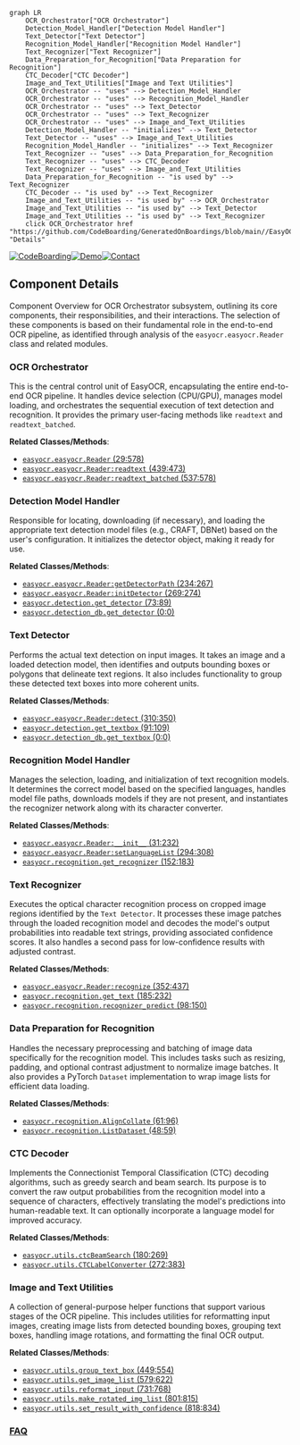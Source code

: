 ```mermaid
graph LR
    OCR_Orchestrator["OCR Orchestrator"]
    Detection_Model_Handler["Detection Model Handler"]
    Text_Detector["Text Detector"]
    Recognition_Model_Handler["Recognition Model Handler"]
    Text_Recognizer["Text Recognizer"]
    Data_Preparation_for_Recognition["Data Preparation for Recognition"]
    CTC_Decoder["CTC Decoder"]
    Image_and_Text_Utilities["Image and Text Utilities"]
    OCR_Orchestrator -- "uses" --> Detection_Model_Handler
    OCR_Orchestrator -- "uses" --> Recognition_Model_Handler
    OCR_Orchestrator -- "uses" --> Text_Detector
    OCR_Orchestrator -- "uses" --> Text_Recognizer
    OCR_Orchestrator -- "uses" --> Image_and_Text_Utilities
    Detection_Model_Handler -- "initializes" --> Text_Detector
    Text_Detector -- "uses" --> Image_and_Text_Utilities
    Recognition_Model_Handler -- "initializes" --> Text_Recognizer
    Text_Recognizer -- "uses" --> Data_Preparation_for_Recognition
    Text_Recognizer -- "uses" --> CTC_Decoder
    Text_Recognizer -- "uses" --> Image_and_Text_Utilities
    Data_Preparation_for_Recognition -- "is used by" --> Text_Recognizer
    CTC_Decoder -- "is used by" --> Text_Recognizer
    Image_and_Text_Utilities -- "is used by" --> OCR_Orchestrator
    Image_and_Text_Utilities -- "is used by" --> Text_Detector
    Image_and_Text_Utilities -- "is used by" --> Text_Recognizer
    click OCR_Orchestrator href "https://github.com/CodeBoarding/GeneratedOnBoardings/blob/main//EasyOCR/OCR_Orchestrator.md" "Details"
```
[![CodeBoarding](https://img.shields.io/badge/Generated%20by-CodeBoarding-9cf?style=flat-square)](https://github.com/CodeBoarding/CodeBoarding)[![Demo](https://img.shields.io/badge/Try%20our-Demo-blue?style=flat-square)](https://www.codeboarding.org/demo)[![Contact](https://img.shields.io/badge/Contact%20us%20-%20contact@codeboarding.org-lightgrey?style=flat-square)](mailto:contact@codeboarding.org)

## Component Details

Component Overview for OCR Orchestrator subsystem, outlining its core components, their responsibilities, and their interactions. The selection of these components is based on their fundamental role in the end-to-end OCR pipeline, as identified through analysis of the `easyocr.easyocr.Reader` class and related modules.

### OCR Orchestrator
This is the central control unit of EasyOCR, encapsulating the entire end-to-end OCR pipeline. It handles device selection (CPU/GPU), manages model loading, and orchestrates the sequential execution of text detection and recognition. It provides the primary user-facing methods like `readtext` and `readtext_batched`.


**Related Classes/Methods**:

- <a href="https://github.com/JaidedAI/EasyOCR/blob/master/easyocr/easyocr.py#L29-L578" target="_blank" rel="noopener noreferrer">`easyocr.easyocr.Reader` (29:578)</a>
- <a href="https://github.com/JaidedAI/EasyOCR/blob/master/easyocr/easyocr.py#L439-L473" target="_blank" rel="noopener noreferrer">`easyocr.easyocr.Reader:readtext` (439:473)</a>
- <a href="https://github.com/JaidedAI/EasyOCR/blob/master/easyocr/easyocr.py#L537-L578" target="_blank" rel="noopener noreferrer">`easyocr.easyocr.Reader:readtext_batched` (537:578)</a>


### Detection Model Handler
Responsible for locating, downloading (if necessary), and loading the appropriate text detection model files (e.g., CRAFT, DBNet) based on the user's configuration. It initializes the detector object, making it ready for use.


**Related Classes/Methods**:

- <a href="https://github.com/JaidedAI/EasyOCR/blob/master/easyocr/easyocr.py#L234-L267" target="_blank" rel="noopener noreferrer">`easyocr.easyocr.Reader:getDetectorPath` (234:267)</a>
- <a href="https://github.com/JaidedAI/EasyOCR/blob/master/easyocr/easyocr.py#L269-L274" target="_blank" rel="noopener noreferrer">`easyocr.easyocr.Reader:initDetector` (269:274)</a>
- <a href="https://github.com/JaidedAI/EasyOCR/blob/master/easyocr/detection.py#L73-L89" target="_blank" rel="noopener noreferrer">`easyocr.detection.get_detector` (73:89)</a>
- <a href="https://github.com/JaidedAI/EasyOCR/blob/master/easyocr/detection_db.py#L0-L0" target="_blank" rel="noopener noreferrer">`easyocr.detection_db.get_detector` (0:0)</a>


### Text Detector
Performs the actual text detection on input images. It takes an image and a loaded detection model, then identifies and outputs bounding boxes or polygons that delineate text regions. It also includes functionality to group these detected text boxes into more coherent units.


**Related Classes/Methods**:

- <a href="https://github.com/JaidedAI/EasyOCR/blob/master/easyocr/easyocr.py#L310-L350" target="_blank" rel="noopener noreferrer">`easyocr.easyocr.Reader:detect` (310:350)</a>
- <a href="https://github.com/JaidedAI/EasyOCR/blob/master/easyocr/detection.py#L91-L109" target="_blank" rel="noopener noreferrer">`easyocr.detection.get_textbox` (91:109)</a>
- <a href="https://github.com/JaidedAI/EasyOCR/blob/master/easyocr/detection_db.py#L0-L0" target="_blank" rel="noopener noreferrer">`easyocr.detection_db.get_textbox` (0:0)</a>


### Recognition Model Handler
Manages the selection, loading, and initialization of text recognition models. It determines the correct model based on the specified languages, handles model file paths, downloads models if they are not present, and instantiates the recognizer network along with its character converter.


**Related Classes/Methods**:

- <a href="https://github.com/JaidedAI/EasyOCR/blob/master/easyocr/easyocr.py#L31-L232" target="_blank" rel="noopener noreferrer">`easyocr.easyocr.Reader:__init__` (31:232)</a>
- <a href="https://github.com/JaidedAI/EasyOCR/blob/master/easyocr/easyocr.py#L294-L308" target="_blank" rel="noopener noreferrer">`easyocr.easyocr.Reader:setLanguageList` (294:308)</a>
- <a href="https://github.com/JaidedAI/EasyOCR/blob/master/easyocr/recognition.py#L152-L183" target="_blank" rel="noopener noreferrer">`easyocr.recognition.get_recognizer` (152:183)</a>


### Text Recognizer
Executes the optical character recognition process on cropped image regions identified by the `Text Detector`. It processes these image patches through the loaded recognition model and decodes the model's output probabilities into readable text strings, providing associated confidence scores. It also handles a second pass for low-confidence results with adjusted contrast.


**Related Classes/Methods**:

- <a href="https://github.com/JaidedAI/EasyOCR/blob/master/easyocr/easyocr.py#L352-L437" target="_blank" rel="noopener noreferrer">`easyocr.easyocr.Reader:recognize` (352:437)</a>
- <a href="https://github.com/JaidedAI/EasyOCR/blob/master/easyocr/recognition.py#L185-L232" target="_blank" rel="noopener noreferrer">`easyocr.recognition.get_text` (185:232)</a>
- <a href="https://github.com/JaidedAI/EasyOCR/blob/master/easyocr/recognition.py#L98-L150" target="_blank" rel="noopener noreferrer">`easyocr.recognition.recognizer_predict` (98:150)</a>


### Data Preparation for Recognition
Handles the necessary preprocessing and batching of image data specifically for the recognition model. This includes tasks such as resizing, padding, and optional contrast adjustment to normalize image batches. It also provides a PyTorch `Dataset` implementation to wrap image lists for efficient data loading.


**Related Classes/Methods**:

- <a href="https://github.com/JaidedAI/EasyOCR/blob/master/easyocr/recognition.py#L61-L96" target="_blank" rel="noopener noreferrer">`easyocr.recognition.AlignCollate` (61:96)</a>
- <a href="https://github.com/JaidedAI/EasyOCR/blob/master/easyocr/recognition.py#L48-L59" target="_blank" rel="noopener noreferrer">`easyocr.recognition.ListDataset` (48:59)</a>


### CTC Decoder
Implements the Connectionist Temporal Classification (CTC) decoding algorithms, such as greedy search and beam search. Its purpose is to convert the raw output probabilities from the recognition model into a sequence of characters, effectively translating the model's predictions into human-readable text. It can optionally incorporate a language model for improved accuracy.


**Related Classes/Methods**:

- <a href="https://github.com/JaidedAI/EasyOCR/blob/master/easyocr/utils.py#L180-L269" target="_blank" rel="noopener noreferrer">`easyocr.utils.ctcBeamSearch` (180:269)</a>
- <a href="https://github.com/JaidedAI/EasyOCR/blob/master/easyocr/utils.py#L272-L383" target="_blank" rel="noopener noreferrer">`easyocr.utils.CTCLabelConverter` (272:383)</a>


### Image and Text Utilities
A collection of general-purpose helper functions that support various stages of the OCR pipeline. This includes utilities for reformatting input images, creating image lists from detected bounding boxes, grouping text boxes, handling image rotations, and formatting the final OCR output.


**Related Classes/Methods**:

- <a href="https://github.com/JaidedAI/EasyOCR/blob/master/easyocr/utils.py#L449-L554" target="_blank" rel="noopener noreferrer">`easyocr.utils.group_text_box` (449:554)</a>
- <a href="https://github.com/JaidedAI/EasyOCR/blob/master/easyocr/utils.py#L579-L622" target="_blank" rel="noopener noreferrer">`easyocr.utils.get_image_list` (579:622)</a>
- <a href="https://github.com/JaidedAI/EasyOCR/blob/master/easyocr/utils.py#L731-L768" target="_blank" rel="noopener noreferrer">`easyocr.utils.reformat_input` (731:768)</a>
- <a href="https://github.com/JaidedAI/EasyOCR/blob/master/easyocr/utils.py#L801-L815" target="_blank" rel="noopener noreferrer">`easyocr.utils.make_rotated_img_list` (801:815)</a>
- <a href="https://github.com/JaidedAI/EasyOCR/blob/master/easyocr/utils.py#L818-L834" target="_blank" rel="noopener noreferrer">`easyocr.utils.set_result_with_confidence` (818:834)</a>




### [FAQ](https://github.com/CodeBoarding/GeneratedOnBoardings/tree/main?tab=readme-ov-file#faq)